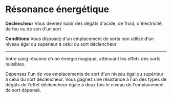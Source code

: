 # Résonance énergétique

<p><strong>Déclencheur</strong> Vous devriez subir des dégâts d'acide, de froid, d'électricité, de feu ou de son d'un sort</p>
<p><strong>Conditions</strong> Vous disposez d'un emplacement de sorts non utilisé d'un niveau égal ou supérieur à celui du sort déclencheur</p>
<hr>
<p>Votre sang résonne d'une énergie magique, atténuant les effets des sorts nuisibles.</p>
<p>Dépensez l'un de vos emplacements de sort d'un niveau égal ou supérieur à celui du sort déclencheur. Vous gagnez une résistance à l'un des types de dégâts de l'effet déclencheur égale à deux fois le niveau de l'emplacement de sort dépensé.</p>